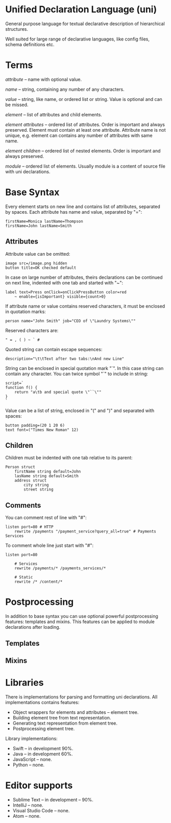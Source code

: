 # Unified Declaration Language (uni)

General purpose language for textual declarative description of hierarchical structures.

Well suited for large range of declarative languages, like config files, schema definitions etc.

# Terms

*attribute* – name with optional value.

*name* – string, containing any number of any characters.

*value* – string, like name, or ordered list or string. Value is optional and can be missed.

*element* – list of attributes and child elements.

*element attributes* – ordered list of attributes. Order is important and always preserved. Element must contain at least one attribute. Attribute name is not unique, e.g. element can contains any number of attributes with same name.

*element children* – ordered list of nested elements. Order is important and always preserved.

*module* – ordered list of elements. Usually module is a content of source file with uni declarations.

# Base Syntax

Every element starts on new line and contains list of attributes, separated by spaces. Each attribute has name and value, separated by "=":

	firstName=Monica lastName=Thompson
	firstName=John lastName=Smith

## Attributes

Attribute value can be omitted:	

	image src=/image.png hidden
	button title=OK checked default

In case on large number of attributes, theirs declarations can be continued on next line, indented with one tab and started with "~":

	label text=Press onClick=onClickPressButton color=red
		~ enable={isImportant} visible={count>0}

If attribute name or value contains reserved characters, it must be enclosed in quotation marks:

	person name="John Smith" job="CEO of \"Laundry Systems\""

Reserved characters are:

	" = , ( ) ~ ` #

Quoted string can contain escape sequences:

	description="\t\tText after two tabs:\nAnd new Line"

String can be enclosed in special quotation mark "\`". In this case string can contain any character. You can twice symbol "\`" to include in string:

	script=`
	function f() {
		return "a\tb and special quote \"``\""
	}
	`

Value can be a list of string, enclosed in "(" and ")" and separated with spaces:

	button padding=(20 1 20 6)
	text font=("Times New Roman" 12)

## Children

Children must be indented with one tab relative to its parent:

	Person struct
		firstName string default=John
		lasName string default=Smith
		address struct
			city string
			street string

## Comments

You can comment rest of line with "#":

	listen port=80 # HTTP
		rewrite /payments "/payment_service?query_all=true" # Payments Services

To comment whole line just start with "#":

	listen port=80

		# Services
		rewrite /payments/* /payments_services/*

		# Static
		rewrite /* /content/*

# Postprocessing

In addition to base syntax you can use optional powerful postprocessing features: templates and mixins. This features can be applied to module declarations after loading.

## Templates

## Mixins

# Libraries

There is implementations for parsing and formatting uni declarations. All implementations contains features:
* Object wrappers for elements and attributes – element tree.
* Building element tree from text representation.
* Generating text representation from element tree.
* Postprocessing element tree.

Library implementations:
* Swift – in development 90%.
* Java – in development 60%.
* JavaScript – none.
* Python – none.

# Editor supports

* Sublime Text – in development – 90%.
* IntelliJ – none.
* Visual Studio Code – none.
* Atom – none.

